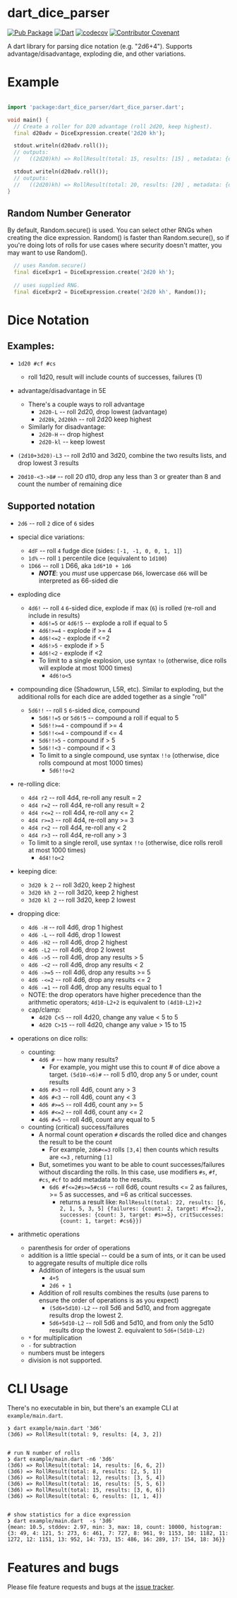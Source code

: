 # dart_dice_parser
[![Pub Package](https://img.shields.io/pub/v/dart_dice_parser.svg)](https://pub.dartlang.org/packages/dart_dice_parser)
[![Dart](https://github.com/stevesea/dart-dice-parser/actions/workflows/dart.yml/badge.svg)](https://github.com/stevesea/dart-dice-parser/actions/workflows/dart.yml)
[![codecov](https://codecov.io/gh/stevesea/dart-dice-parser/branch/main/graph/badge.svg?token=YG5OYN9VY1)](https://codecov.io/gh/stevesea/dart-dice-parser)
[![Contributor Covenant](https://img.shields.io/badge/Contributor%20Covenant-2.1-4baaaa.svg)](CODE_OF_CONDUCT.md)


A dart library for parsing dice notation (e.g. "2d6+4"). Supports advantage/disadvantage, exploding die, and other variations.

# Example

```dart

import 'package:dart_dice_parser/dart_dice_parser.dart';

void main() {
  // Create a roller for D20 advantage (roll 2d20, keep highest).
  final d20adv = DiceExpression.create('2d20 kh');

  stdout.writeln(d20adv.roll());
  // outputs:
  //   ((2d20)kh) => RollResult(total: 15, results: [15] , metadata: {dropped: [8], rolled: [8, 15]})

  stdout.writeln(d20adv.roll());
  // outputs:
  //   ((2d20)kh) => RollResult(total: 20, results: [20] , metadata: {dropped: [5], rolled: [5, 20]})
}
```

## Random Number Generator

By default, Random.secure() is used. You can select other RNGs when creating the
dice expression. Random() is faster than Random.secure(), so if you're doing lots of rolls
for use cases where security doesn't matter, you may want to use Random().

```dart 
  // uses Random.secure()
  final diceExpr1 = DiceExpression.create('2d20 kh');
  
  // uses supplied RNG.
  final diceExpr2 = DiceExpression.create('2d20 kh', Random());

```

# Dice Notation

## Examples:

* `1d20 #cf #cs`
  * roll 1d20, result will include counts of successes, failures (1)

* advantage/disadvantage in 5E
  * There's a couple ways to roll advantage
    * `2d20-L` -- roll 2d20, drop lowest (advantage)
    * `2d20k`, `2d20kh` -- roll 2d20 keep highest
  * Similarly for disadvantage:
    * `2d20-H` -- drop highest
    * `2d20-kl` -- keep lowest
* `(2d10+3d20)-L3` -- roll 2d10 and 3d20, combine the two results lists, and drop lowest 3 results
* `20d10-<3->8#` -- roll 20 d10, drop any less than 3 or greater than 8 and count the number of remaining dice


## Supported notation

* `2d6` -- roll `2` dice of `6` sides
* special dice variations:
  * `4dF` -- roll `4` fudge dice (sides: `[-1, -1, 0, 0, 1, 1]`)
  * `1d%` -- roll `1` percentile dice (equivalent to `1d100`)
  * `1D66` -- roll `1` D66, aka `1d6*10 + 1d6` 
    * **_NOTE_**: you _must_ use uppercase `D66`, lowercase `d66` will be interpreted as 66-sided die
  
* exploding dice
  * `4d6!` -- roll `4` `6`-sided dice, explode if max (`6`) is rolled (re-roll and include in results)
    * `4d6!=5` or `4d6!5` -- explode a roll if equal to 5 
    * `4d6!>=4` - explode if >= 4
    * `4d6!<=2` - explode if <=2
    * `4d6!>5` - explode if > 5
    * `4d6!<2` - explode if <2
    * To limit to a single explosion, use syntax `!o` (otherwise, dice rolls will explode at most 1000 times)
      * `4d6!o<5`
* compounding dice (Shadowrun, L5R, etc). Similar to exploding, but the additional rolls for each
  dice are added together as a single "roll"
  * `5d6!!` -- roll `5` `6`-sided dice, compound
    * `5d6!!=5` or `5d6!5` -- compound a roll if equal to 5 
    * `5d6!!>=4` - compound if >= 4
    * `5d6!!<=4` - compound if <= 4
    * `5d6!!>5` - compound if > 5
    * `5d6!!<3` - compound if < 3
    * To limit to a single compound, use syntax `!!o` (otherwise, dice rolls compound at most 1000 times)
      * `5d6!!o<2`
* re-rolling dice:
  * `4d4 r2` -- roll 4d4, re-roll any result = 2
  * `4d4 r=2` -- roll 4d4, re-roll any result = 2
  * `4d4 r<=2` -- roll 4d4, re-roll any <= 2
  * `4d4 r>=3` -- roll 4d4, re-roll any >= 3
  * `4d4 r<2` -- roll 4d4, re-roll any < 2
  * `4d4 r>3` -- roll 4d4, re-roll any > 3
  * To limit to a single reroll, use syntax `!!o` (otherwise, dice rolls reroll at most 1000 times)
    * `4d4!!o<2`
* keeping dice:
  * `3d20 k 2` -- roll 3d20, keep 2 highest
  * `3d20 kh 2` -- roll 3d20, keep 2 highest
  * `3d20 kl 2` -- roll 3d20, keep 2 lowest
* dropping dice:
  * `4d6 -H` -- roll 4d6, drop 1 highest
  * `4d6 -L` -- roll 4d6, drop 1 lowest
  * `4d6 -H2` -- roll 4d6, drop 2 highest
  * `4d6 -L2` -- roll 4d6, drop 2 lowest
  * `4d6 ->5` -- roll 4d6, drop any results > 5
  * `4d6 -<2` -- roll 4d6, drop any results < 2
  * `4d6 ->=5` -- roll 4d6, drop any results >= 5
  * `4d6 -<=2` -- roll 4d6, drop any results <= 2
  * `4d6 -=1` -- roll 4d6, drop any results equal to 1
  * NOTE: the drop operators have higher precedence than
    the arithmetic operators; `4d10-L2+2` is equivalent to `(4d10-L2)+2`
  * cap/clamp:
    * `4d20 C<5` -- roll 4d20, change any value < 5 to 5
    * `4d20 C>15` -- roll 4d20, change any value > 15 to 15
* operations on dice rolls:
  * counting:
    * `4d6 #` -- how many results? 
      * For example, you might use this to count # of dice above a target. `(5d10-<6)#` -- roll 5 d10, drop any 5 or under, count results
    * `4d6 #>3` -- roll 4d6, count any > 3
    * `4d6 #<3` -- roll 4d6, count any < 3
    * `4d6 #>=5` -- roll 4d6, count any >= 5
    * `4d6 #<=2` -- roll 4d6, count any <= 2
    * `4d6 #=5` -- roll 4d6, count any equal to 5
  * counting (critical) success/failures 
    * A normal count operation `#` discards the rolled dice and changes the result to be the count
      * For example, `2d6#<=3` rolls `[3,4]` then counts which results are `<=3` , returning `[1]`
    * But, sometimes you want to be able to count successes/failures without discarding the rolls. 
      In this case, use modifiers `#s`, `#f`, `#cs`, `#cf` to add metadata to the results.
      * `6d6 #f<=2#s>=5#cs6` -- roll 6d6, count results <= 2 as failures, >= 5 as successes, and =6 as critical successes.
        * returns a result like: `RollResult(total: 22, results: [6, 2, 1, 5, 3, 5] {failures: {count: 2, target: #f<=2}, successes: {count: 3, target: #s>=5}, critSuccesses: {count: 1, target: #cs6}})`
* arithmetic operations
  * parenthesis for order of operations
  * addition is a little special -- could be a sum of ints, or it can be used to aggregate results of multiple dice rolls
    * Addition of integers is the usual sum
      * `4+5` 
      * `2d6 + 1`
    * Addition of roll results combines the results (use parens to ensure the order of operations is as you expect)
      * `(5d6+5d10)-L2` -- roll 5d6 and 5d10, and from aggregate results drop the lowest 2.
      * `5d6+5d10-L2` -- roll 5d6 and 5d10, and from only the 5d10 results drop the lowest 2. equivalent to `5d6+(5d10-L2)`
  * `*` for multiplication
  * `-` for subtraction
  * numbers must be integers
  * division is not supported.
  

# CLI Usage

There's no executable in bin, but there's an example CLI at `example/main.dart`. 

```console
❯ dart example/main.dart '3d6'
(3d6) => RollResult(total: 9, results: [4, 3, 2])


# run N number of rolls
❯ dart example/main.dart -n6 '3d6'
(3d6) => RollResult(total: 14, results: [6, 6, 2])
(3d6) => RollResult(total: 8, results: [2, 5, 1])
(3d6) => RollResult(total: 12, results: [3, 5, 4])
(3d6) => RollResult(total: 16, results: [5, 5, 6])
(3d6) => RollResult(total: 15, results: [3, 6, 6])
(3d6) => RollResult(total: 6, results: [1, 1, 4])


# show statistics for a dice expression
❯ dart example/main.dart  -s '3d6'
{mean: 10.5, stddev: 2.97, min: 3, max: 18, count: 10000, histogram: {3: 49, 4: 121, 5: 273, 6: 461, 7: 727, 8: 961, 9: 1153, 10: 1182, 11: 1272, 12: 1151, 13: 952, 14: 733, 15: 486, 16: 289, 17: 154, 18: 36}}

```


# Features and bugs

Please file feature requests and bugs at the [issue tracker][tracker].

[tracker]: https://github.com/stevesea/dart-dice-parser/issues
